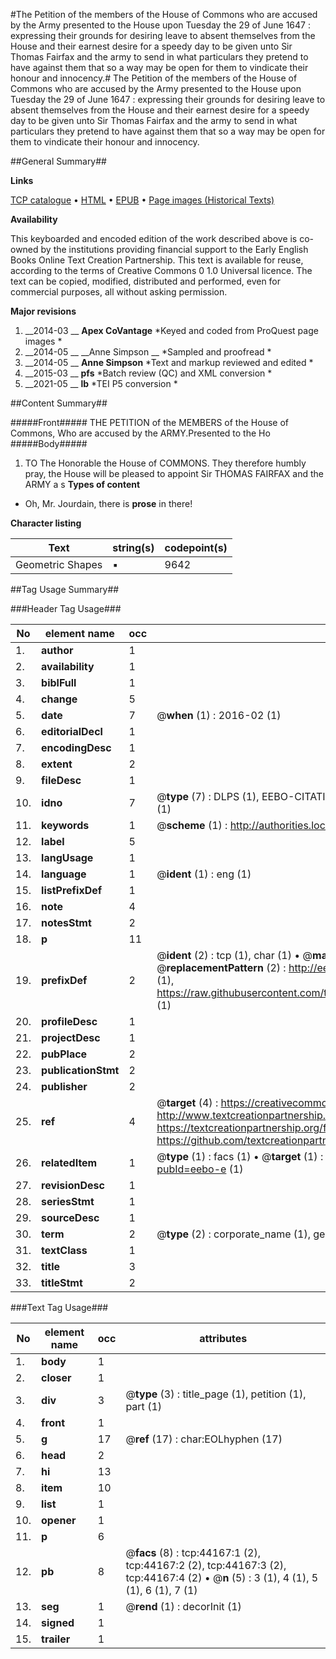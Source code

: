 #The Petition of the members of the House of Commons who are accused by the Army presented to the House upon Tuesday the 29 of June 1647 : expressing their grounds for desiring leave to absent themselves from the House and their earnest desire for a speedy day to be given unto Sir Thomas Fairfax and the army to send in what particulars they pretend to have against them that so a way may be open for them to vindicate their honour and innocency.#
The Petition of the members of the House of Commons who are accused by the Army presented to the House upon Tuesday the 29 of June 1647 : expressing their grounds for desiring leave to absent themselves from the House and their earnest desire for a speedy day to be given unto Sir Thomas Fairfax and the army to send in what particulars they pretend to have against them that so a way may be open for them to vindicate their honour and innocency.

##General Summary##

**Links**

[TCP catalogue](http://www.ota.ox.ac.uk/tcp/)  • 
[HTML](http://tei.it.ox.ac.uk/tcp/Texts-HTML/free/A38/A38260.html)  • 
[EPUB](http://tei.it.ox.ac.uk/tcp/Texts-EPUB/free/A38/A38260.epub) • 
[Page images (Historical Texts)](https://historicaltexts.jisc.ac.uk/eebo-9818579e)

**Availability**

This keyboarded and encoded edition of the work described above is co-owned by the
    institutions providing financial support to the Early English Books Online Text Creation
    Partnership. This text is available for reuse, according to the terms of  Creative Commons 0 1.0 Universal
    licence. The text can be copied, modified, distributed and performed, even for commercial
    purposes, all without asking permission.

**Major revisions**

1. __2014-03 __ __Apex CoVantage__ *Keyed and coded from ProQuest page images *
1. __2014-05 __ __Anne Simpson __ *Sampled and proofread *
1. __2014-05 __ __Anne Simpson__ *Text and markup reviewed and edited *
1. __2015-03 __ __pfs__ *Batch review (QC) and XML conversion *
1. __2021-05 __ __lb__ *TEI P5 conversion *

##Content Summary##

#####Front#####
THE PETITION of the MEMBERS of the House of Commons, Who are accused by the ARMY.Presented to the Ho
#####Body#####

1. TO The Honorable the House of COMMONS.
They therefore humbly pray, the House will be pleased to appoint Sir THOMAS FAIRFAX and the ARMY a s
**Types of content**

  * Oh, Mr. Jourdain, there is **prose** in there!

**Character listing**


|Text|string(s)|codepoint(s)|
|---|---|---|
|Geometric Shapes|▪|9642|

##Tag Usage Summary##

###Header Tag Usage###

|No|element name|occ|attributes|
|---|---|---|---|
|1.|__author__|1||
|2.|__availability__|1||
|3.|__biblFull__|1||
|4.|__change__|5||
|5.|__date__|7| @__when__ (1) : 2016-02 (1)|
|6.|__editorialDecl__|1||
|7.|__encodingDesc__|1||
|8.|__extent__|2||
|9.|__fileDesc__|1||
|10.|__idno__|7| @__type__ (7) : DLPS (1), EEBO-CITATION (1), VID (1), EEBO-PROQUEST (1), STC (2), OCLC (1)|
|11.|__keywords__|1| @__scheme__ (1) : http://authorities.loc.gov/ (1)|
|12.|__label__|5||
|13.|__langUsage__|1||
|14.|__language__|1| @__ident__ (1) : eng (1)|
|15.|__listPrefixDef__|1||
|16.|__note__|4||
|17.|__notesStmt__|2||
|18.|__p__|11||
|19.|__prefixDef__|2| @__ident__ (2) : tcp (1), char (1)  •  @__matchPattern__ (2) : ([0-9\-]+):([0-9IVX]+) (1), (.+) (1)  •  @__replacementPattern__ (2) : http://eebo.chadwyck.com/downloadtiff?vid=$1&page=$2 (1), https://raw.githubusercontent.com/textcreationpartnership/Texts/master/tcpchars.xml#$1 (1)|
|20.|__profileDesc__|1||
|21.|__projectDesc__|1||
|22.|__pubPlace__|2||
|23.|__publicationStmt__|2||
|24.|__publisher__|2||
|25.|__ref__|4| @__target__ (4) : https://creativecommons.org/publicdomain/zero/1.0/ (1), http://www.textcreationpartnership.org/docs/. (1), https://textcreationpartnership.org/faq/#faq05 (1), https://github.com/textcreationpartnership (1)|
|26.|__relatedItem__|1| @__type__ (1) : facs (1)  •  @__target__ (1) : https://data.historicaltexts.jisc.ac.uk/view?pubId=eebo-e (1)|
|27.|__revisionDesc__|1||
|28.|__seriesStmt__|1||
|29.|__sourceDesc__|1||
|30.|__term__|2| @__type__ (2) : corporate_name (1), geographic_name (1)|
|31.|__textClass__|1||
|32.|__title__|3||
|33.|__titleStmt__|2||


###Text Tag Usage###

|No|element name|occ|attributes|
|---|---|---|---|
|1.|__body__|1||
|2.|__closer__|1||
|3.|__div__|3| @__type__ (3) : title_page (1), petition (1), part (1)|
|4.|__front__|1||
|5.|__g__|17| @__ref__ (17) : char:EOLhyphen (17)|
|6.|__head__|2||
|7.|__hi__|13||
|8.|__item__|10||
|9.|__list__|1||
|10.|__opener__|1||
|11.|__p__|6||
|12.|__pb__|8| @__facs__ (8) : tcp:44167:1 (2), tcp:44167:2 (2), tcp:44167:3 (2), tcp:44167:4 (2)  •  @__n__ (5) : 3 (1), 4 (1), 5 (1), 6 (1), 7 (1)|
|13.|__seg__|1| @__rend__ (1) : decorInit (1)|
|14.|__signed__|1||
|15.|__trailer__|1||
